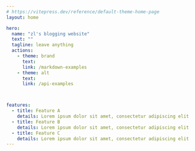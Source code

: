 ```yaml
---
# https://vitepress.dev/reference/default-theme-home-page
layout: home

hero:
  name: "zl's blogging website"
  text: ""
  tagline: leave anything
  actions:
    - theme: brand
      text: 
      link: /markdown-examples
    - theme: alt
      text: 
      link: /api-examples



features:
  - title: Feature A
    details: Lorem ipsum dolor sit amet, consectetur adipiscing elit
  - title: Feature B
    details: Lorem ipsum dolor sit amet, consectetur adipiscing elit
  - title: Feature C
    details: Lorem ipsum dolor sit amet, consectetur adipiscing elit
---
```


